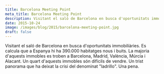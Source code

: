 ```yaml
---
title: Barcelona Meeting Point
meta_title: Barcelona Meeting Point
description: Visitant el saló de Barcelona en busca d'oportunitats immobiliàries. Es calcula que a Espanya hi ha 390.000 habitatges nous i buits. La majoria d'aquests immobles es troben a Barcelona, Madrid, València, Múrcia i Alacant. Un quart d'aquests immobles són difícils de vendre. Un trist panorama que ha deixat la crisi del denominat "ladrillo". Una pena.
date: 2015-10-24
image: /images/blog/2015/barcelona-meeting-point.jpg
draft: false
---
```


Visitant el saló de Barcelona en busca d'oportunitats immobiliàries. Es calcula que a Espanya hi ha 390.000 habitatges nous i buits. La majoria d'aquests immobles es troben a Barcelona, Madrid, València, Múrcia i Alacant. Un quart d'aquests immobles són difícils de vendre. Un trist panorama que ha deixat la crisi del denominat "ladrillo". Una pena.
